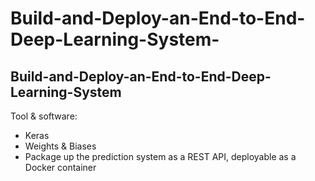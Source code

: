# Build-and-Deploy-an-End-to-End-Deep-Learning-System-
Build-and-Deploy-an-End-to-End-Deep-Learning-System 
-----------------------------------------------------
Tool & software:
  - Keras
  - Weights & Biases
  - Package up the prediction system as a REST API, deployable as a Docker container

